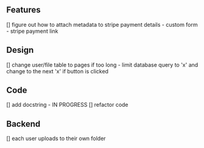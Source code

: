 
## Features
[] figure out how to attach metadata to stripe payment details
    - custom form
    - stripe payment link

## Design
[] change user/file table to pages if too long
    - limit database query to 'x' and change to the next 'x'
      if button is clicked

## Code
[] add docstring - IN PROGRESS
[] refactor code

## Backend
[] each user uploads to their own folder